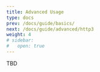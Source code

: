 ```yaml
---
title: Advanced Usage
type: docs
prev: /docs/guide/basics/
next: /docs/guide/advanced/http3
weight: 4
# sidebar:
#   open: true
---
```


TBD
